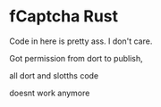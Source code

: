 # fCaptcha Rust

Code in here is pretty ass. I don't care.


Got permission from dort to publish, 

all dort and slotths code

doesnt work anymore 
